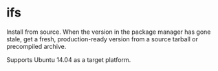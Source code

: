 # ifs

Install from source. When the version in the package manager has gone stale, get a fresh, production-ready version from a source tarball or precompiled archive.

Supports Ubuntu 14.04 as a target platform.